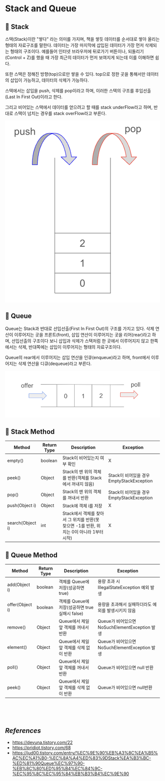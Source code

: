 # Stack and Queue
## 📌 Stack
스택(Stack)이란 "쌓다" 라는 의미를 가지며, 책을 쌓듯 데이터를 순서대로 쌓아 올리는 형태의 자료구조를 말한다. 데이터는 가장 마지막에 삽입된 데이터가 가장 먼저 삭제되는 형태의 구조이다. 예를들어 인터넷 브라우저에 뒤로가기 버튼이나, 되돌리기(Control + Z)를 했을 때 가장 최근의 데이터가 먼저 보여지게 되는데 이를 이해하면 쉽다.

또한 스택은 정해진 방향(top)으로만 쌓을 수 있다. top으로 정한 곳을 통해서만 데이터의 삽입이 가능하고, 데이터의 삭제가 가능하다.

스택에서는 삽입을 push, 삭제를 pop이라고 하며, 이러한 스택의 구조를 후입선출(Last In First Out)이라고 한다.

그리고 비어있는 스택에서 데이터를 얻으려고 할 때를 stack underFlow라고 하며, 반대로 스택이 넘치는 경우를 stack overFlow라고 부른다.


![stack](./image/stack.png)

## 📌 Queue
Queue는 Stack과 반대로 선입선출(First In First Out)의 구조를 가지고 있다. 삭제 연산이 이루어지는 곳을 프론트(front), 삽입 연산이 이루어지는 곳을 리어(rear)라고 하며, 선입선출의 구조이다 보니 삽입과 삭제가 스택처럼 한 곳에서 이루어지지 않고 한쪽에서는 삭제, 반대쪽에는 삽입이 이루어지는 형태의 자료구조이다.

Queue의 rear에서 이루어지는 삽입 연산을 인큐(enqueue)라고 하며, front에서 이루어지는 삭제 연산을 디큐(dequeue)라고 부른다.


![queue](./image/queue.png)

## 📌 Stack Method
|Method|Return Type|Description|Exception|
|------|---|---|---|
|empty()|boolean|Stack이 비어있는지 여부 확인|X|
|peek()|Object|Stack의 맨 위의 객체를 반환(객체를 Stack에서 꺼내지 않음)|Stack이 비어있을 경우 EmptyStackException|
|pop()|Object|Stack의 맨 위의 객체를 꺼내서 반환|Stack이 비어있을 경우 EmptyStackException|
|push(Object i)|Object|Stack에 객체 i를 저장|X|
|search(Object i)|int|Stack에서 객체를 찾아서 그 위치를 반환(못 찾으면 -1를 반환, 위치는 0이 아니라 1부터 시작)|X|

## 📌 Queue Method
|Method|Return Type|Description|Exception|
|---|---|---|---|
|add(Object i)|boolean|객체를 Queue에 저장(성공하면 true)|용량 초과 시 IllegalStateException 예외 발생|
|offer(Object i)|boolean|객체를 Queue에 저장(성공하면 true 실패시 false)|용량을 초과해서 실패하더라도 예외를 발생시키지 않음
|remove()|Object|Queue에서 제일 앞 객체를 꺼내서 반환|Queue가 비어있으면 NoSuchElementException 발생|
|element()|Object|Queue에서 제일 앞 객체를 삭제 없이 반환|Queue가 비어있으면 NoSuchElementException 발생|
|poll()|Object|Queue에서 제일 앞 객체를 꺼내서 반환|Queue가 비어있으면 null 반환|
|peek()|Object|Queue에서 제일 앞 객체를 삭제 없이 반환|Queue가 비어있으면 null반환|



<br/>
<br/>
<br/>

## _References_
- https://devuna.tistory.com/22
- https://pridiot.tistory.com/68
- https://jud00.tistory.com/entry/%EC%9E%90%EB%A3%8C%EA%B5%AC%EC%A1%B0-%EC%8A%A4%ED%83%9DStack%EA%B3%BC-%ED%81%90Queue%EC%97%90-%EB%8C%80%ED%95%B4%EC%84%9C-%EC%95%8C%EC%95%84%EB%B3%B4%EC%9E%90